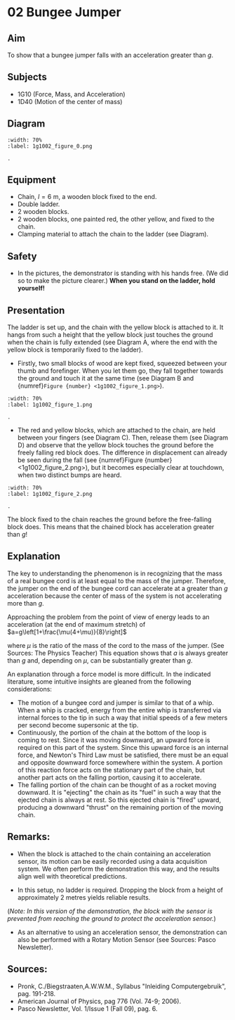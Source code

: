 # 02 Bungee Jumper 
    
## Aim   
To show that a bungee jumper falls with an acceleration greater than $g$.    
  
## Subjects   
* 1G10 (Force, Mass, and Acceleration) 
* 1D40 (Motion of the center of mass)   

## Diagram
```{figure} figures/figure_0.png
:width: 70%  
:label: 1g1002_figure_0.png  

. 
```
    
  
## Equipment   
- Chain, $l=6 \mathrm{~m}$, a wooden block fixed to the end.
- Double ladder.
- 2 wooden blocks.
- 2 wooden blocks, one painted red, the other yellow, and fixed to the chain.
- Clamping material to attach the chain to the ladder (see Diagram).  
  
## Safety   
 
 *  In the pictures, the demonstrator is standing with his hands free. (We did so to make the picture clearer.) **When you stand on the ladder, hold yourself!**
     
  
## Presentation   
The ladder is set up, and the chain with the yellow block is attached to it. It hangs from such a height that the yellow block just touches the ground when the chain is fully extended (see Diagram A, where the end with the yellow block is temporarily fixed to the ladder).

- Firstly, two small blocks of wood are kept fixed, squeezed between your thumb and forefinger. When you let them go, they fall together towards the ground and touch it at the same time (see Diagram B and {numref}`Figure {number} <1g1002_figure_1.png>`). 

```{figure} figures/figure_1.png
:width: 70%  
:label: 1g1002_figure_1.png  

. 
```


- The red and yellow blocks, which are attached to the chain, are held between your fingers (see Diagram C). Then, release them (see Diagram D) and observe that the yellow block touches the ground before the freely falling red block does. The difference in displacement can already be seen during the fall (see {numref}Figure {number} <1g1002_figure_2.png>), but it becomes especially clear at touchdown, when two distinct bumps are heard.
  
```{figure} figures/figure_2.png
:width: 70%  
:label: 1g1002_figure_2.png  

. 
```

 The block fixed to the chain reaches the ground before the free-falling block does.   This means that the chained block has acceleration greater than $g$!    
  
## Explanation   
The key to understanding the phenomenon is in recognizing that the mass of a real bungee cord is at least equal to the mass of the jumper. Therefore, the jumper on the end of the bungee cord can accelerate at a greater than $g$ acceleration because the center of mass of the system is not accelerating more than $g$. 

Approaching the problem from the point of view of energy leads to an acceleration (at the end of maximum stretch) of $a=g\left[1+\frac{\mu(4+\mu)}{8}\right]$

where $\mu$ is the ratio of the mass of the cord to the mass of the jumper. (See Sources: The Physics Teacher) This equation shows that $a$ is always greater than $g$ and, depending on $\mu$, can be substantially greater than $g$.

An explanation through a force model is more difficult. In the indicated literature, some intuitive insights are gleaned from the following considerations:
- The motion of a bungee cord and jumper is similar to that of a whip. When a whip is cracked, energy from the entire whip is transferred via internal forces to the tip in such a way that initial speeds of a few meters per second become supersonic at the tip.
- Continuously, the portion of the chain at the bottom of the loop is coming to rest. Since it was moving downward, an upward force is required on this part of the system. Since this upward force is an internal force, and Newton's Third Law must be satisfied, there must be an equal and opposite downward force somewhere within the system. A portion of this reaction force acts on the stationary part of the chain, but another part acts on the falling portion, causing it to accelerate.
- The falling portion of the chain can be thought of as a rocket moving downward. It is "ejecting" the chain as its "fuel" in such a way that the ejected chain is always at rest. So this ejected chain is "fired" upward, producing a downward "thrust" on the remaining portion of the moving chain.
  
## Remarks:

- When the block is attached to the chain containing an acceleration sensor, its motion can be easily recorded using a data acquisition system. We often perform the demonstration this way, and the results align well with theoretical predictions.

- In this setup, no ladder is required. Dropping the block from a height of approximately 2 metres yields reliable results.

(*Note: In this version of the demonstration, the block with the sensor is prevented from reaching the ground to protect the acceleration sensor.*)

- As an alternative to using an acceleration sensor, the demonstration can also be performed with a Rotary Motion Sensor (see Sources: Pasco Newsletter).
## Sources:

- Pronk, C./Biegstraaten,A.W.W.M., Syllabus "Inleiding Computergebruik", pag. 191-218.
- American Journal of Physics, pag 776 (Vol. 74-9; 2006).
- Pasco Newsletter, Vol. 1/Issue 1 (Fall 09), pag. 6.
